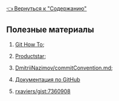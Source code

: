 [<u> :point_left: Вернуться к "Содержанию" </u>](./readme.md)

## Полезные материалы
1. [Git How To](https://githowto.com/ru);

2. [Productstar](https://blog.productstar.ru/pochemu-razrabotchiki-polzuyutsya-git/);

3. [DmitriiNazimov/commitConvention.md](https://gist.github.com/DmitriiNazimov/f9cf7d0631d12c19827518b8bd8134c4);

4. [Документация по GitHub](https://docs.github.com/ru)

5. [rxaviers/gist:7360908](https://gist.github.com/rxaviers/7360908)